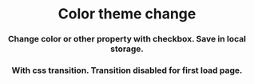<h1 align="center">Color theme change</h1>
<h3 align="center">Change color or other property with checkbox. Save in local storage.</h3>









<h3 align="center">With css transition. Transition disabled for first load page.</h3>